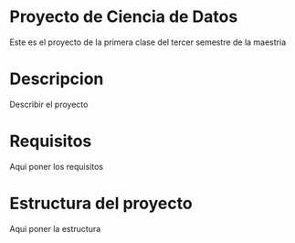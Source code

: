 # Proyecto de Ciencia de Datos
Este es el proyecto de la primera clase del tercer semestre de la maestria

# Descripcion
Describir el proyecto

# Requisitos
Aqui poner los requisitos

# Estructura del proyecto
Aqui poner la estructura
